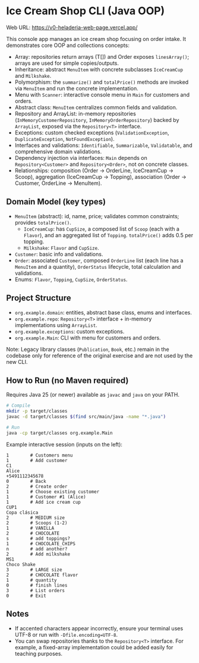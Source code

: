 # Ice Cream Shop CLI (Java OOP)
Web URL: https://v0-heladeria-web-page.vercel.app/

This console app manages an ice cream shop focusing on order intake. It demonstrates core OOP and collections concepts:

- Array: repositories return arrays (T[]) and Order exposes `linesArray()`; arrays are used for simple copies/outputs.
- Inheritance: abstract `MenuItem` with concrete subclasses `IceCreamCup` and `Milkshake`.
- Polymorphism: the `summarize()` and `totalPrice()` methods are invoked via `MenuItem` and run the concrete implementation.
- Menu with `Scanner`: interactive console menu in `Main` for customers and orders.
- Abstract class: `MenuItem` centralizes common fields and validation.
- Repository and ArrayList: in-memory repositories (`InMemoryCustomerRepository`, `InMemoryOrderRepository`) backed by `ArrayList`, exposed via the `Repository<T>` interface.
- Exceptions: custom checked exceptions (`ValidationException`, `DuplicateException`, `NotFoundException`).
- Interfaces and validations: `Identifiable`, `Summarizable`, `Validatable`, and comprehensive domain validations.
- Dependency injection via interfaces: `Main` depends on `Repository<Customer>` and `Repository<Order>`, not on concrete classes.
- Relationships: composition (Order -> OrderLine, IceCreamCup -> Scoop), aggregation (IceCreamCup -> Topping), association (Order -> Customer, OrderLine -> MenuItem).

## Domain Model (key types)

- `MenuItem` (abstract): id, name, price; validates common constraints; provides `totalPrice()`.
  - `IceCreamCup`: has `CupSize`, a composed list of `Scoop` (each with a `Flavor`), and an aggregated list of `Topping`. `totalPrice()` adds 0.5 per topping.
  - `Milkshake`: `Flavor` and `CupSize`.
- `Customer`: basic info and validations.
- `Order`: associated `Customer`, composed `OrderLine` list (each line has a `MenuItem` and a quantity), `OrderStatus` lifecycle, total calculation and validations.
- Enums: `Flavor`, `Topping`, `CupSize`, `OrderStatus`.

## Project Structure

- `org.example.domain`: entities, abstract base class, enums and interfaces.
- `org.example.repo`: `Repository<T>` interface + in-memory implementations using `ArrayList`.
- `org.example.exceptions`: custom exceptions.
- `org.example.Main`: CLI with menu for customers and orders.

Note: Legacy library classes (`Publication`, `Book`, etc.) remain in the codebase only for reference of the original exercise and are not used by the new CLI.

## How to Run (no Maven required)

Requires Java 25 (or newer) available as `javac` and `java` on your PATH.

```bash
# Compile
mkdir -p target/classes
javac -d target/classes $(find src/main/java -name "*.java")

# Run
java -cp target/classes org.example.Main
```

Example interactive session (inputs on the left):

```
1        # Customers menu
1        # Add customer
C1
Alice
+5491112345678
0        # Back
2        # Create order
1        # Choose existing customer
1        # Customer #1 (Alice)
1        # Add ice cream cup
CUP1
Copa clásica
2        # MEDIUM size
2        # Scoops (1-2)
1        # VANILLA
2        # CHOCOLATE
s        # add toppings?
1        # CHOCOLATE_CHIPS
n        # add another?
2        # Add milkshake
MS1
Choco Shake
3        # LARGE size
2        # CHOCOLATE flavor
1        # quantity
0        # finish lines
3        # List orders
0        # Exit
```

## Notes

- If accented characters appear incorrectly, ensure your terminal uses UTF-8 or run with `-Dfile.encoding=UTF-8`.
- You can swap repositories thanks to the `Repository<T>` interface. For example, a fixed-array implementation could be added easily for teaching purposes.


